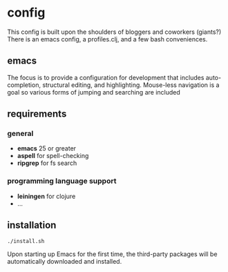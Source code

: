 # config

This config is built upon the shoulders of bloggers and coworkers (giants?)
There is an emacs config, a profiles.clj, and a few bash conveniences.

## emacs

The focus is to provide a configuration for development that includes
auto-completion, structural editing, and highlighting. Mouse-less navigation is a goal so various forms of jumping and searching are included

## requirements

### general

- __emacs__ 25 or greater
- __aspell__ for spell-checking
- __ripgrep__ for fs search

### programming language support

- __leiningen__ for clojure
- ...

## installation

```bash
./install.sh
```

Upon starting up Emacs for the first time, the third-party packages
will be automatically downloaded and installed.
